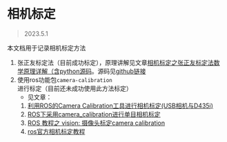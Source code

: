 # 相机标定
> 2023.5.1

本文档用于记录相机标定方法
1. 张正友标定法（目前成功标定），原理讲解见文章[相机标定之张正友标定法数学原理详解（含python源码](https://zhuanlan.zhihu.com/p/94244568)。源码见[github链接](https://github.com/zhiyuanyou/Calibration-ZhangZhengyou-Method)
2. 使用ros功能包`camera-calibration`进行标定（目前还未成功使用此方法标定）  
    - 见文章：
    1. [利用ROS的Camera Calibration工具进行相机标定(USB相机与D435i)](https://zhaoxuhui.top/blog/2021/02/02/ros-camera-calibration.html#1-ros-camera-calibration)
    2. [ROS下采用camera_calibration进行单目相机标定](https://blog.csdn.net/lemonxiaoxiao/article/details/107719348)
    3. [ROS 教程之 vision: 摄像头标定camera calibration](https://heyijia.blog.csdn.net/article/details/43538695)
    4. [ros官方相机标定教程](http://wiki.ros.org/camera_calibration/Tutorials/MonocularCalibration)
